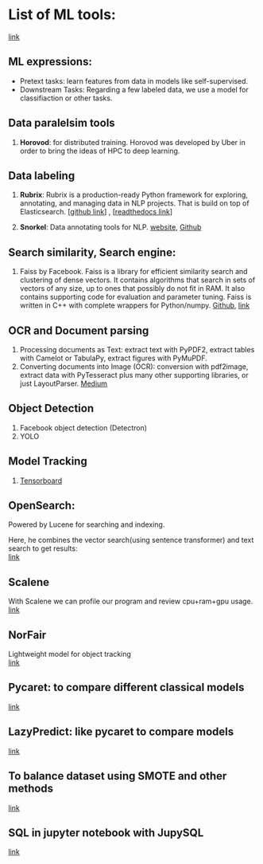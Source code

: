 # List of ML tools:
[link](https://github.com/EthicalML/awesome-production-machine-learning#industry-strength-cv)

## ML expressions:
- Pretext tasks: learn features from data in models like self-supervised.
- Downstream Tasks: Regarding a few labeled data, we use a model for classifiaction or other tasks.

## Data paralelsim tools
1. **Horovod**:  for distributed training. Horovod was developed by Uber in order to bring the ideas of HPC to deep learning.


## Data labeling 
1. **Rubrix**: Rubrix is a production-ready Python framework for exploring, annotating, and managing data in NLP projects. That is build on top of Elasticsearch. [[github link](https://github.com/recognai/rubrix)] , [[readthedocs link](https://rubrix.readthedocs.io/en/stable/)]

2. **Snorkel**: Data annotating tools for NLP. [website](https://www.snorkel.org/), [Github](https://github.com/snorkel-team/snorkel-tutorials) 


## Search similarity, Search engine:

1. Faiss by Facebook. Faiss is a library for efficient similarity search and clustering of dense vectors. It contains algorithms that search in sets of vectors of any size, up to ones that possibly do not fit in RAM. It also contains supporting code for evaluation and parameter tuning. Faiss is written in C++ with complete wrappers for Python/numpy. [Github](https://github.com/facebookresearch/faiss), [link](https://www.pinecone.io/learn/faiss-tutorial/)


## OCR and Document parsing
1. Processing documents as Text: extract text with PyPDF2, extract tables with Camelot or TabulaPy, extract figures with PyMuPDF.
2. Converting documents into Image (OCR): conversion with pdf2image, extract data with PyTesseract plus many other supporting libraries, or just LayoutParser.
[Medium](https://towardsdatascience.com/document-parsing-with-python-ocr-75543448e581)


## Object Detection
1. Facebook object detection (Detectron)
2. YOLO


## Model Tracking
1. [Tensorboard](https://pytorch.org/tutorials/intermediate/tensorboard_tutorial.html)


## OpenSearch:
Powered by Lucene for searching and indexing.

Here, he combines the vector search(using sentence transformer) and text search to get results:<br>
[link](https://towardsdatascience.com/text-search-vs-vector-search-better-together-3bd48eb6132a)


## Scalene
With Scalene we can profile our program and review cpu+ram+gpu usage.\
[link](https://github.com/plasma-umass/scalene)

## NorFair
Lightweight model for object tracking\
[link](https://github.com/tryolabs/norfair)


## Pycaret: to compare different classical models
[link](https://pycaret.gitbook.io/docs/get-started/quickstart)

## LazyPredict: like pycaret to compare models
[link](https://lazypredict.readthedocs.io/en/latest/)

## To balance dataset using SMOTE and other methods
[link](https://imbalanced-learn.org/stable/introduction.html)

## SQL in jupyter notebook with JupySQL
[link](https://jupysql.ploomber.io/en/latest/quick-start.html)
